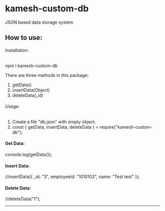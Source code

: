 # kamesh-custom-db
JSON based data storage system



## How to use:


###### Installation:
npm i kamesh-custom-db

There are three methods in this package:

1. getData()
2. insertData(Object)
3. deleteData(_id)


###### Usage:
1. Create a file "db.json" with empty object.
2. const { getData, insertData, deleteData } = require("kamesh-custom-db");

#### Get Data:
console.log(getData());

#### Insert Data:
//insertData({ _id: "3", employeeId: "1010103", name: "Test test" });

#### Delete Data:
//deleteData("1");

-----------------------------------------------------------------------------
